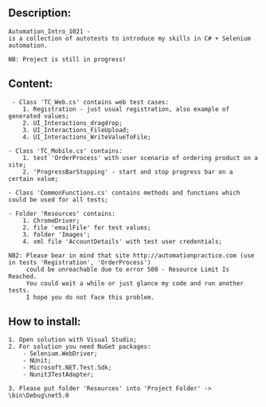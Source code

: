 ## Description:
	Automation_Intro_1021 - 
	is a collection of autotests to introduce my skills in C# + Selenium automation.
	
	NB: Project is still in progress!

## Content:
	 - Class 'TC_Web.cs' contains web test cases:
		1. Registration - just usual registration, also example of generated values;
		2. UI_Interactions_dragdrop;
		3. UI_Interactions_FileUpload;
		4. UI_Interactions_WriteValueToFile;

	- Class 'TC_Mobile.cs' contains:
		1. test 'OrderProcess' with user scenario of ordering product on a site;
		2. 'ProgressBarStopping' - start and stop progress bar on a certain value;

	- Class 'CommonFunctions.cs' contains methods and functions which could be used for all tests;

	- Folder 'Resources' contains:
		1. ChromeDriver;
		2. file 'emailFile' for test values;
		3. folder 'Images';
		4. xml file 'AccountDetails' with test user credentials;
		
	NB2: Please bear in mind that site http://automationpractice.com (use in tests 'Registration', 'OrderProcess')
		 could be unreachable due to error 508 - Resource Limit Is Reached.
		 You could wait a while or just glance my code and run another tests.
		 I hope you do not face this problem.

## How to install:
	1. Open solution with Visual Studio;
	2. For solution you need NuGet packages:
		- Selenium.WebDriver;
		- NUnit;
		- Microsoft.NET.Test.Sdk;
		- Nunit3TestAdapter;	

	3. Please put folder 'Resources' into 'Project Folder' -> \bin\Debug\net5.0